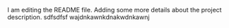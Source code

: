 I am editing the README file. Adding some more details about the project description.
sdfsdfsf
wajdnkawnkdnakwdnkawnj
